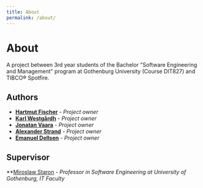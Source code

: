 ```yaml
---
title: About
permalink: /about/
---
```


# About

A project between 3rd year students of the Bachelor "Software Engineering and Management" program at Gothenburg University (Course DIT827) and TIBCO® Spotfire.

## Authors

* **[Hartmut Fischer](https://github.com/HarFis)** - *Project owner*
* **[Karl Westgårdh](https://github.com/Synoecism)** - *Project owner*
* **[Jonatan Vaara](https://github.com/JonatanVaara)** - *Project owner*
* **[Alexander Strand](https://github.com/strand93)** - *Project owner*
* **[Emanuel Dellsen](https://github.com/EmanuelDellsen)** - *Project owner*

## Supervisor

**[Miroslaw Staron](https://www.gu.se/en/about/find-staff/miroslawstaron) - *Professor in Software Engineering at University of Gothenburg, IT Faculty*
